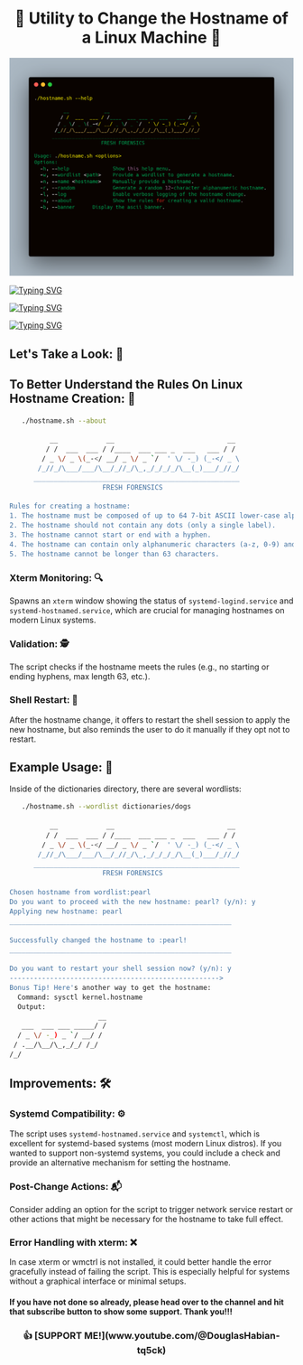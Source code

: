 <h1 align="center"> 
🤖 Utility to Change the Hostname of a Linux Machine 📛
</h1>

![Carbon Terminal Photo](https://github.com/DouglasFreshHabian/H0stnam3/blob/main/Graphics/carbon7.png)

<a href="https://git.io/typing-svg"><img src="https://readme-typing-svg.demolab.com?font=Fira+Code&pause=1000&color=00D408&width=435&lines=Linux+Hostname+Randomnizer;Terminal+Typing+Addict+%F0%9F%92%89;Bash+Shell+Divider;Linux+Filesystem+Dancer;Terminal+Emulator+Creator" alt="Typing SVG" /></a>

<a href="https://git.io/typing-svg"><img src="https://readme-typing-svg.demolab.com?font=Fira+Code&pause=1000&color=F74300&width=435&lines=Linux+Hostname+Changer;Linux+Command+Line+Junky;Seeker+Of+Linux+Knowledge;Wordlist+Cleaner+%26+Creator;Terminal+Window+Splitter+" alt="Typing SVG" /></a>

<a href="https://git.io/typing-svg"><img src="https://readme-typing-svg.demolab.com?font=Fira+Code&weight=200&pause=1000&color=4300F7&width=435&lines=64+7-bit+ASCII+lower-case+;alphanumeric+characters+or+hyphens;should+not+contain+any+dots;cannot+start+or+end+with+a+hypen;alphanumeric+characters+(a-z%2C+0-9)+;cannot+be+longer+than+63+characters" alt="Typing SVG" /></a>











## Let's Take a Look: 👀

## To Better Understand the Rules On Linux Hostname Creation: 📐
```bash
   ./hostname.sh --about

          __            __                            __
         / /  ___  ___ / /____  ___ ___ _  ___   ___ / /
        / _ \/ _ \(_-</ __/ _ \/ _ `/  ' \/ -_) (_-</ _ \
       /_//_/\___/___/\__/_//_/\_,_/_/_/_/\__(_)___/_//_/
      ___________________________________________________
                       FRESH FORENSICS

Rules for creating a hostname:
1. The hostname must be composed of up to 64 7-bit ASCII lower-case alphanumeric characters or hyphens.
2. The hostname should not contain any dots (only a single label).
3. The hostname cannot start or end with a hyphen.
4. The hostname can contain only alphanumeric characters (a-z, 0-9) and hyphens (-).
5. The hostname cannot be longer than 63 characters.
```

### Xterm Monitoring: 🔍
Spawns an `xterm` window showing the status of `systemd-logind.service` and `systemd-hostnamed.service`, which are crucial for managing hostnames on modern Linux systems.

### Validation: 🕵️ 
The script checks if the hostname meets the rules (e.g., no starting or ending hyphens, max length 63, etc.).

### Shell Restart: 🐚
After the hostname change, it offers to restart the shell session to apply the new hostname, but also reminds the user to do it manually if they opt not to restart.

## Example Usage: 📖
Inside of the dictionaries directory, there are several wordlists:
```bash
   ./hostname.sh --wordlist dictionaries/dogs

          __            __                            __
         / /  ___  ___ / /____  ___ ___ _  ___   ___ / /
        / _ \/ _ \(_-</ __/ _ \/ _ `/  ' \/ -_) (_-</ _ \
       /_//_/\___/___/\__/_//_/\_,_/_/_/_/\__(_)___/_//_/
      ___________________________________________________
                       FRESH FORENSICS

Chosen hostname from wordlist:pearl
Do you want to proceed with the new hostname: pearl? (y/n): y
Applying new hostname: pearl
_______________________________________________________

Successfully changed the hostname to :pearl!
_______________________________________________________

Do you want to restart your shell session now? (y/n): y
---------------------------------------------------->
Bonus Tip! Here's another way to get the hostname:
  Command: sysctl kernel.hostname
  Output:
                      __
   ___  ___ ___ _____/ /
  / _ \/ -_) _ `/ __/ / 
 / .__/\__/\_,_/_/ /_/  
/_/  

```

## Improvements: 🛠
### Systemd Compatibility: ⚙️ 
The script uses `systemd-hostnamed.service` and `systemctl`, which is excellent for systemd-based systems (most modern Linux distros). 
If you wanted to support non-systemd systems, you could include a check and provide an alternative mechanism for setting the hostname.

### Post-Change Actions: 📬 
Consider adding an option for the script to trigger network service restart or other actions that might be necessary for the hostname to take full effect.

### Error Handling with xterm: ❌ 
In case xterm or wmctrl is not installed, it could better handle the error gracefully instead of failing the script. This is especially helpful for systems without a graphical interface or minimal setups.









#### If you have not done so already, please head over to the channel and hit that subscribe button to show some support. Thank you!!!

<h3 align="center">
👍 [SUPPORT ME!](www.youtube.com/@DouglasHabian-tq5ck) 
</h3>



<!-- 
 ____    ___   ____    ____                 _ 
|  _ \  |_ _| |  _ \  |  _ \ ___  __ _ _ __| |
| |_) |  | |  | |_) | | |_) / _ \/ _` | '__| |
|  _ < _ | | _|  __/  |  __/  __/ (_| | |  | |
|_| \_(_)___(_)_| (_) |_|   \___|\__,_|_|  |_|
                                                                                                                            
 _____              _       _____                        _          
|  ___| __ ___  ___| |__   |  ___|__  _ __ ___ _ __  ___(_) ___ ___ 
| |_ | '__/ _ \/ __| '_ \  | |_ / _ \| '__/ _ \ '_ \/ __| |/ __/ __|
|  _|| | |  __/\__ \ | | | |  _| (_) | | |  __/ | | \__ \ | (__\__ \
|_|  |_|  \___||___/_| |_| |_|  \___/|_|  \___|_| |_|___/_|\___|___/
        dfresh@tutanota.com Fresh Forensics, LLC 2025 -->

<!-- Providing this material to the world is costing me greatly. -->
